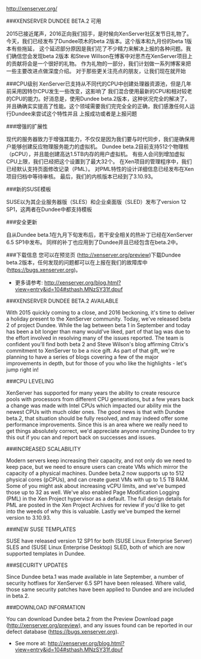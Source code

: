 http://xenserver.org/

###XENSERVER DUNDEE BETA.2 可用

2015已接近尾声，2016正向我们招手，是时候向XenServer社区发节日礼物了。
今天，我们已经发布了Dundee项木的beta 2版本。这个版本和九月份的beta 1版本有些拖延，
这个延迟部分原因是我们花了不少精力来解决上报的各种问题。我们确信您会发现beta 2版本
和Steve Willson在博客中对思杰在XenServer项目上的贡献将会是一个很好的礼物。
作为礼物的一部分，我们计划做一系列博客来把一些主要改进点做深度介绍。
对于那些更关注亮点的朋友，让我们现在就开始

###CPU级别
XenServer已支持从不同代的CPU中创建处理器资源池，但是几年前采用因特尔CPU发生一些改变，这影响了
我们混合使用最新的CPU和相对较老的CPU的能力。好消息是，使用Dundee beta.2版本，这种状况完全的解决了，
并且确确实实提高了性能。这个领域需要我们完完全全的正确，我们感激任何人运行Dundee来尝试这个特性并且
上报成功或者是上报问题

###增强的扩展性

现代的服务器致力于增强其能力，不仅仅是因为我们要与时代同步，我们是确保用户能够创建反应物理服务能力的虚拟机。
Dundee beta.2目前支持512个物理核（pCPU），并且能创建高达1.5TB内存的用户虚拟机。
有些人会问到增加虚拟CPU上限，我们已经把这个设置到了最大32个。
在Xen项目的管理程序中，我们已经默认支持页面修改记录（PML）。
对PML特性的设计详细信息已经发布在Xen项目归档中等待审核。
最后，我们的内核版本已经到了3.10.93。

###新的SUSE模板

SUSE以为其企业服务器版（SLES）和企业桌面版（SLED）发布了version 12 SP1，这两者在Dundee中都支持模板

###安全更新

自从Dundee beta.1在九月下旬发布后，若干安全相关的热补丁已经在XenServer 6.5 SP1中发布。
同样的补丁也应用到了Dundee并且已经包含在beta.2中。

###下载信息
您可以在预览页 (http://xenserver.org/preview)下载Dundee beta.2版本，任何发现的问题都可以在上报在我们的故障库中(https://bugs.xenserver.org)。

- 更多请参考: http://xenserver.org/blog.html?view=entry&id=104#sthash.MNzSY31f.dpuf

###XENSERVER DUNDEE BETA.2 AVAILABLE

With 2015 quickly coming to a close, and 2016 beckoning, it's time to deliver a holiday present 
to the XenServer community. Today, we've released beta 2 of project Dundee. While the lag between 
beta 1 in September and today has been a bit longer than many would've liked, part of that lag was 
due to the effort involved in resolving many of the issues reported. The team is confident you'll 
find both beta 2 and Steve Wilson's blog affirming Citrix's commitment to XenServer to be a nice 
gift. As part of that gift, we're planning to have a series of blogs covering a few of the major 
improvements in depth, but for those of you who like the highlights - let's jump right in!

###CPU LEVELING

XenServer has supported for many years the ability to create resource pools with processors 
from different CPU generations, but a few years back a change was made with Intel CPUs which 
impacted our ability mix the newest CPUs with much older ones. The good news is that with Dundee 
beta.2, that situation should be fully resolved, and may indeed offer some performance improvements. 
Since this is an area where we really need to get things absolutely correct, we'd appreciate anyone 
running Dundee to try this out if you can and report back on successes and issues.

###INCREASED SCALABILITY

Modern servers keep increasing their capacity, and not only do we need to keep pace, but we need 
to ensure users can create VMs which mirror the capacity of a physical machines. Dundee beta.2 
now supports up to 512 physical cores (pCPUs), and can create guest VMs with up to 1.5 TB RAM. 
Some of you might ask about increasing vCPU limits, and we've bumped those up to 32 as well. 
We've also enabled Page Modification Logging (PML) in the Xen Project hypervisor as a default. 
The full design details for PML are posted in the Xen Project Archives for review if you'd like 
to get into the weeds of why this is valuable. Lastly we've bumped the kernel version to 3.10.93.

###NEW SUSE TEMPLATES

SUSE have released version 12 SP1 for both (SUSE Linux Enterprise Server) SLES and 
(SUSE Linux Enterprise Desktop) SLED, both of which are now supported templates in Dundee.

###SECURITY UPDATES

Since Dundee beta.1 was made available in late September, a number of security hotfixes for 
XenServer 6.5 SP1 have been released. Where valid, those same security patches have been 
applied to Dundee and are included in beta.2.

###DOWNLOAD INFORMATION

You can download Dundee beta.2 from the Preview Download page (http://xenserver.org/preview), 
and any issues found can be reported in our defect database (https://bugs.xenserver.org).  

- See more at: http://xenserver.org/blog.html?view=entry&id=104#sthash.MNzSY31f.dpuf
